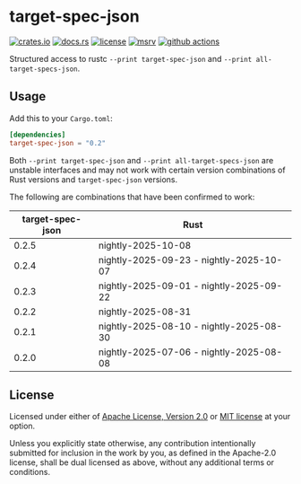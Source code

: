 # target-spec-json

[![crates.io](https://img.shields.io/crates/v/target-spec-json?style=flat-square&logo=rust)](https://crates.io/crates/target-spec-json)
[![docs.rs](https://img.shields.io/badge/docs.rs-target--spec--json-blue?style=flat-square&logo=docs.rs)](https://docs.rs/target-spec-json)
[![license](https://img.shields.io/badge/license-Apache--2.0_OR_MIT-blue?style=flat-square)](#license)
[![msrv](https://img.shields.io/badge/msrv-1.68-blue?style=flat-square&logo=rust)](https://www.rust-lang.org)
[![github actions](https://img.shields.io/github/actions/workflow/status/taiki-e/target-spec-json/ci.yml?branch=main&style=flat-square&logo=github)](https://github.com/taiki-e/target-spec-json/actions)

<!-- tidy:sync-markdown-to-rustdoc:start:src/lib.rs -->

Structured access to rustc `--print target-spec-json` and `--print all-target-specs-json`.

## Usage

Add this to your `Cargo.toml`:

```toml
[dependencies]
target-spec-json = "0.2"
```

Both `--print target-spec-json` and `--print all-target-specs-json` are unstable interfaces and may not work with certain version combinations of Rust versions and `target-spec-json` versions.

The following are combinations that have been confirmed to work:

| target-spec-json | Rust                                    |
| ---------------- | --------------------------------------- |
| 0.2.5            | nightly-2025-10-08                      |
| 0.2.4            | nightly-2025-09-23 - nightly-2025-10-07 |
| 0.2.3            | nightly-2025-09-01 - nightly-2025-09-22 |
| 0.2.2            | nightly-2025-08-31                      |
| 0.2.1            | nightly-2025-08-10 - nightly-2025-08-30 |
| 0.2.0            | nightly-2025-07-06 - nightly-2025-08-08 |

<!-- tidy:sync-markdown-to-rustdoc:end -->

## License

Licensed under either of [Apache License, Version 2.0](LICENSE-APACHE) or
[MIT license](LICENSE-MIT) at your option.

Unless you explicitly state otherwise, any contribution intentionally submitted
for inclusion in the work by you, as defined in the Apache-2.0 license, shall
be dual licensed as above, without any additional terms or conditions.
